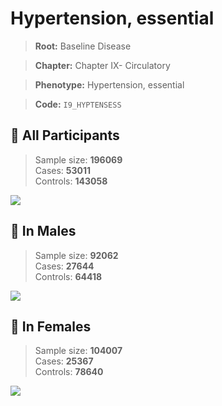 # Hypertension, essential

> **Root:** Baseline Disease  

> **Chapter:** Chapter IX- Circulatory  

> **Phenotype:** Hypertension, essential  

> **Code:** `I9_HYPTENSESS`

## 🧪 All Participants  
> Sample size: **196069**  
> Cases: **53011**  
> Controls: **143058**
<img src="/Disease/Figures/ALL/Incidence/I9_HYPTENSESS.png"/>
<CsvTable src="/Disease_Data/ALL/Incidence/COX_I9_HYPTENSESS.csv" label="🔍 View full results" />

## 👨 In Males  
> Sample size: **92062**  
> Cases: **27644**  
> Controls: **64418**
<img src="/Disease/Figures/Male/Incidence/I9_HYPTENSESS.png"/>
<CsvTable src="/Disease_Data/Male/Incidence/COX_I9_HYPTENSESS.csv" label="🔍 View full results" />

## 👩 In Females  
> Sample size: **104007**  
> Cases: **25367**  
> Controls: **78640**
<img src="/Disease/Figures/Female/Incidence/I9_HYPTENSESS.png"/>
<CsvTable src="/Disease_Data/Female/Incidence/COX_I9_HYPTENSESS.csv" label="🔍 View full results" />
